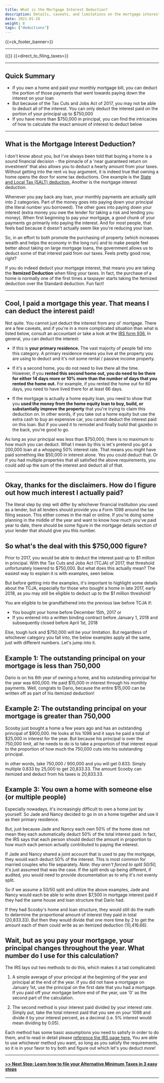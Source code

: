 ```yaml
---
title: What is the Mortgage Interest Deduction?
description: Details, caveats, and limitations on the mortgage interest deduction
date: 2021-01-26
weight: 8
tags: ["deductions"]
---
```

{{<ck_footer_banner>}}

------------------
{{<disclaimer>}}
{{<direct_to_filing_taxes>}}

---------
Quick Summary
---

- If you own a home and paid your monthly mortgage bill, you can deduct the portion of those payments that went towards paying down the interest on your loan
- But because of the Tax Cuts and Jobs Act of 2017, you may not be able to deduct all of the interest. You can only deduct the interest paid on the portion of your principal up to $750,000
- If you have more than $750,000 in principal, you can find the intricacies of how to calculate the exact amount of interest to deduct below

----------

What is the Mortgage Interest Deduction?
---
I don't know about you, but I've always been told that buying a home is a sound financial decision - the pinnacle of a 'near guaranteed return on investment' that also allows you to deduct a hearty amount from your taxes. Without getting into the rent vs buy argument, it is indeed true that owning a home opens the door for some tax deductions. One example is the [State and Local Tax (SALT) deduction.](/articles/what-is-the-state-and-local-tax-salt-deduction) Another is the mortgage interest deduction.

Whenever you pay back any loan, your monthly payments are actually split into 2 categories. Part of the money goes into paying down your principal (the literal number you borrowed). The other goes into paying down your interest (extra money you owe the lender for taking a risk and lending you money). When first beginning to pay your mortgage, a good chunk of your payments go primarily into paying the interest. And for most people, that feels bad because it doesn't actually seem like you're reducing your loan. 

So, in an effort to both promote the purchasing of property (which increases wealth and helps the economy in the long run) and to make people feel better about taking on large mortgage loans, the government allows us to deduct some of that interest paid from our taxes. Feels pretty good now, right?

If you do indeed deduct your mortgage interest, that means you are taking the **Itemized Deduction** when filing your taxes. In fact, the purchase of a home is normally one of the first times a taxpayer starts taking the Itemized deduction over the Standard deduction. Fun fact!

----------

Cool, I paid a mortgage this year. That means I can deduct the interest paid!
---
Not quite. You cannot just deduct the interest from any ol' mortgage. There are a few caveats, and if you're in a more complicated situation than what is listed below, consult an accountant or take a look at the [IRS form 936.](https://www.irs.gov/forms-pubs/about-publication-936) In general, you can deduct the interest:

- If this is **your primary residence.** The vast majority of people fall into this category. A primary residence means you live at the property you are using to deduct and it's not some rental / passive income property.

- If it's a second home, you do not need to live there all the time. However, if you **rented this second home out, you do need to be there for either 14 days more or 10% more than the number of days that you rented the home out.** For example, if you rented the home out for 60 days, you need to have lived there for at least 66 days.

- If the mortgage is actually a home equity loan, you need to show that you **used the money from the home equity loan to buy, build, or substantially improve the property** that you're trying to claim this deduction on. In other words, if you take out a home equity but use the extra cash to buy an expensive car, you cannot deduct the interest paid on this loan. But if you used it to remodel and finally build that gazebo in the back, you're good to go.

As long as your principal was less than $750,000, there is no maximum to how much you can deduct. What I mean by this is let's pretend you got a 200,000 loan at a whopping 50% interest rate. That means you might have paid something like $50,000 in interest alone. Yes you could deduct that. Or if you had multiple properties that all satisfied the above requirements, you could add up the sum of the interest and deduct all of that.

----------

Okay, thanks for the disclaimers. How do I figure out how much interest I actually paid?
---
The literal step by step will differ by whichever financial institution you used as a lender, but all lenders should provide you a Form 1098 around the tax filing season. This either comes in the mail or online. If you're doing some planning in the middle of the year and want to know how much you've paid year to date, there should be some figure in the mortgage details section of your lender that should give you this number. 

So what's the deal with this $750,000 figure?
---
Prior to 2017, you would be able to deduct the interest paid up to $1 million in principal. With the Tax Cuts and Jobs Act (TCJA) of 2017, that threshold unfortunately lowered to $750,000. But what does this actually mean? The easiest way to explain it is with examples, seen below.

But before getting into the examples, it's important to highlight some details about the TCJA, especially for those who bought a home in late 2017, early 2018, as you may still be eligible to deduct up to the $1 million threshold!

You are eligible to be grandfathered into the previous law before TCJA if:

- You bought your home before December 15th, 2017 or
- If you entered into a written binding contract before January 1, 2018 and subsequently closed before April 1st, 2018

Else, tough luck and $750,000 will be your limitation. But regardless of whichever category you fall into, the below examples apply all the same, just with different numbers. Let's jump into it.

Example 1: The outstanding principal on your mortgage is less than 750,000
----
Dario is on his 6th year of owning a home, and his outstanding principal for the year was 600,000. He paid $15,000 in interest through his monthly payments. Well, congrats to Dario, because the entire $15,000 can be written off as part of his itemized deduction!

Example 2: The outstanding principal on your mortgage is greater than 750,000
----
Scooby just bought a home a few years ago and has an outstanding principal of $900,000. He looks at his 1098 and it says he paid a total of $25,000 in interest for the year. But because his principal is over the 750,000 limit, all he needs to do is to take a proportion of that interest equal to the proportion of how much the 750,000 cuts into his outstanding principal.

In other words, take 750,000 / 900,000 and you will get 0.833. Simply multiple 0.833 by 25,000 to get 20,833.33. The amount Scooby can itemized and deduct from his taxes is 20,833.33.

Example 3: You own a home with someone else (or multiple people)
----
Especially nowadays, it's increasingly difficult to own a home just by yourself. So Jade and Nancy decided to go in on a home together and use it as their primary residence.

But, just because Jade and Nancy each own 50% of the home does not mean they each automatically deduct 50% of the total interest paid. In fact, the IRS says that each person should deduct the amount in proportion to how much each person actually contributed to paying the interest.

If Jade and Nancy shared a joint account that is used to pay the mortgage, they would each deduct 50% of the interest. This is most common for married couples who file separately. *Note: they aren't forced to split 50/50,* it's just assumed that was the case. If the split ends up being different, if audited, you would need to provide documentation as to why it's not evenly split.

So if we assume a 50/50 split and utilize the above examples, Jade and Nancy would each be able to write down $7,500 in mortgage interest paid if they had the same house and loan structure that Dario had. 

If they had Scooby's home and loan structure, they would still do the math to determine the proportional amount of interest they paid in total (20,833.33). But then they would divide that one more time by 2 to get the amount each of them could write as an itemized deduction (10,416.66).

Wait, but as you pay your mortgage, your principal changes throughout the year. What number do I use for this calculation?
----
The IRS lays out two methods to do this, which makes it a tad complicated:

1. A simple average of your principal at the beginning of the year and principal at the end of the year. If you did not have a mortgage on January 1st, use the principal on the first date that you had a mortgage. If you paid off your mortgage before end of the year, use '0' as the second part of the calculation.

2. The second method is your interest paid divided by your interest rate. Simply put, take the total interest paid that you see on your 1098 and divide it by your interest percent, as a decimal (i.e. 5% interest would mean dividing by 0.05).

Each method has some basic assumptions you need to satisfy in order to do them, and to read in detail please [reference the IRS page here.](https://www.irs.gov/publications/p936#en_US_2018_publink1000229900) You are able to use whichever method you want, so long as you satisfy the requirements, so it is in your favor to try both and figure out which let's you deduct more!

------------------------------

<a href="/articles/how_to_file_taxes_for_amt" class="next_up_link"><h4> >> Next Step: Learn how to file your Alternative Minimum Taxes in 3 easy steps</h4></a>

------------------------------


